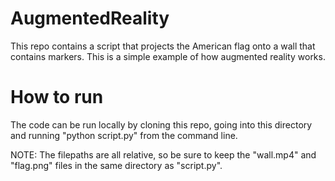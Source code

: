 # AugmentedReality

This repo contains a script that projects the American flag onto a wall that contains markers. This is a simple example of how augmented reality works. 

# How to run
The code can be run locally by cloning this repo, going into this directory and running "python script.py" from the command line.

NOTE: The filepaths are all relative, so be sure to keep the "wall.mp4" and "flag.png" files in the same directory as "script.py".
